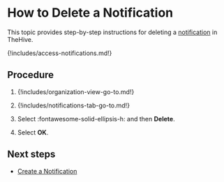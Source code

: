 # How to Delete a Notification

This topic provides step-by-step instructions for deleting a [notification](about-notifications.md) in TheHive.

{!includes/access-notifications.md!}

## Procedure

1. {!includes/organization-view-go-to.md!}

2. {!includes/notifications-tab-go-to.md!}

3. Select :fontawesome-solid-ellipsis-h: and then **Delete**.

4. Select **OK**.

## Next steps

* [Create a Notification](create-a-notification.md)